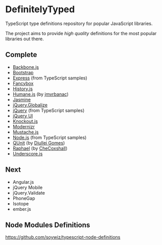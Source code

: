 DefinitelyTyped
===============

TypeScript type definitions repository for popular JavaScript libraries.

The project aims to provide *high quality* definitions for the most popular libraries out there.

Complete
--------
* [Backbone.js](http://backbonejs.org/)
* [Bootstrap](http://twitter.github.com/bootstrap/)
* [Express](http://expressjs.com/) (from TypeScript samples)
* [Fancybox](http://fancybox.net/) 
* [History.js](https://github.com/balupton/History.js/)
* [Humane.js](http://wavded.github.com/humane-js/) (by [jmvrbanac](https://github.com/jmvrbanac))
* [Jasmine](http://pivotal.github.com/jasmine/)
* [jQuery.Globalize](https://github.com/jquery/globalize)
* [jQuery](http://jquery.com/) (from TypeScript samples)
* [jQuery UI](http://jqueryui.com/)
* [Knockout.js](http://knockoutjs.com/)
* [Modernizr](http://modernizr.com/)
* [Mustache.js](https://github.com/janl/mustache.js)
* [Node.js](http://nodejs.org/) (from TypeScript samples)
* [QUnit](http://qunitjs.com/) (by [Diullei Gomes](https://github.com/Diullei))
* [Raphael](http://raphaeljs.com/) (by [CheCoxshall](https://github.com/CheCoxshall))
* [Underscore.js](http://underscorejs.org/)

Next
----
* Angular.js
* jQuery Mobile
* jQuery.Validate
* PhoneGap
* Isotope
* ember.js

Node Modules Definitions
------------------------
https://github.com/soywiz/typescript-node-definitions